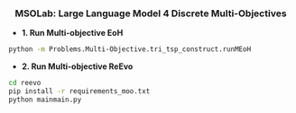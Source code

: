 <h3 align="center">
MSOLab: Large Language Model 4 Discrete Multi-Objectives 
</h3>


- **1. Run Multi-objective EoH**
```sh
python -m Problems.Multi-Objective.tri_tsp_construct.runMEoH
```
- **2. Run Multi-objective ReEvo**
```sh
cd reevo
pip install -r requirements_moo.txt
python mainmain.py
```




